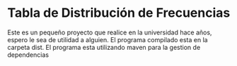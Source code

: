 Tabla de Distribución de Frecuencias
================

Este es un pequeño proyecto que realice en la universidad hace años, espero le sea de utilidad a alguien.
El programa compilado esta en la carpeta dist.
El programa esta utilizando maven para la gestion de dependencias

